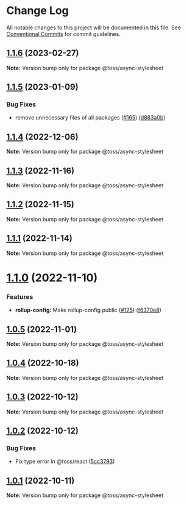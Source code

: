 # Change Log

All notable changes to this project will be documented in this file.
See [Conventional Commits](https://conventionalcommits.org) for commit guidelines.

## [1.1.6](https://github.com/toss/slash/compare/@toss/async-stylesheet@1.1.5...@toss/async-stylesheet@1.1.6) (2023-02-27)

**Note:** Version bump only for package @toss/async-stylesheet





## [1.1.5](https://github.com/toss/slash/compare/@toss/async-stylesheet@1.1.4...@toss/async-stylesheet@1.1.5) (2023-01-09)


### Bug Fixes

* remove unnecessary files of all packages ([#165](https://github.com/toss/slash/issues/165)) ([d883a0b](https://github.com/toss/slash/commit/d883a0b2aebdbc2ca39c67902cec754c63921dfe))





## [1.1.4](https://github.com/toss/slash/compare/@toss/async-stylesheet@1.1.3...@toss/async-stylesheet@1.1.4) (2022-12-06)

**Note:** Version bump only for package @toss/async-stylesheet





## [1.1.3](https://github.com/toss/slash/compare/@toss/async-stylesheet@1.1.2...@toss/async-stylesheet@1.1.3) (2022-11-16)

**Note:** Version bump only for package @toss/async-stylesheet





## [1.1.2](https://github.com/toss/slash/compare/@toss/async-stylesheet@1.1.1...@toss/async-stylesheet@1.1.2) (2022-11-15)

**Note:** Version bump only for package @toss/async-stylesheet





## [1.1.1](https://github.com/toss/slash/compare/@toss/async-stylesheet@1.1.0...@toss/async-stylesheet@1.1.1) (2022-11-14)

**Note:** Version bump only for package @toss/async-stylesheet





# [1.1.0](https://github.com/toss/slash/compare/@toss/async-stylesheet@1.0.5...@toss/async-stylesheet@1.1.0) (2022-11-10)


### Features

* **rollup-config:** Make rollup-config public ([#125](https://github.com/toss/slash/issues/125)) ([f6370e8](https://github.com/toss/slash/commit/f6370e8c4b0fa926e923b518c26b7071ee0e53da))





## [1.0.5](https://github.com/toss/slash/compare/@toss/async-stylesheet@1.0.4...@toss/async-stylesheet@1.0.5) (2022-11-01)

**Note:** Version bump only for package @toss/async-stylesheet





## [1.0.4](https://github.com/toss/slash/compare/@toss/async-stylesheet@1.0.3...@toss/async-stylesheet@1.0.4) (2022-10-18)

**Note:** Version bump only for package @toss/async-stylesheet





## [1.0.3](https://github.com/toss/slash/compare/@toss/async-stylesheet@1.0.2...@toss/async-stylesheet@1.0.3) (2022-10-12)

**Note:** Version bump only for package @toss/async-stylesheet





## [1.0.2](https://github.com/toss/slash/compare/@toss/async-stylesheet@1.0.1...@toss/async-stylesheet@1.0.2) (2022-10-12)


### Bug Fixes

* Fix type error in @toss/react ([5cc3793](https://github.com/toss/slash/commit/5cc37936e8739204f32f9f50ee61570b758343f8))





## [1.0.1](https://github.com/toss/slash/compare/@toss/async-stylesheet@1.0.0...@toss/async-stylesheet@1.0.1) (2022-10-11)

**Note:** Version bump only for package @toss/async-stylesheet

